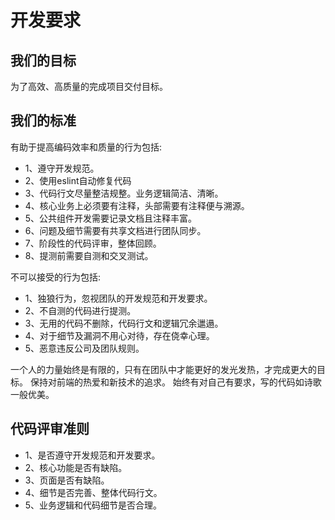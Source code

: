 # 开发要求

## 我们的目标

为了高效、高质量的完成项目交付目标。

## 我们的标准
有助于提高编码效率和质量的行为包括:

- 1、遵守开发规范。
- 2、使用eslint自动修复代码
- 3、代码行文尽量整洁规整。业务逻辑简洁、清晰。
- 4、核心业务上必须要有注释，头部需要有注释便与溯源。
- 5、公共组件开发需要记录文档且注释丰富。
- 6、问题及细节需要有共享文档进行团队同步。
- 7、阶段性的代码评审，整体回顾。
- 8、提测前需要自测和交叉测试。

不可以接受的行为包括:

- 1、独狼行为，忽视团队的开发规范和开发要求。
- 2、不自测的代码进行提测。
- 3、无用的代码不删除，代码行文和逻辑冗余邋遢。
- 4、对于细节及漏洞不用心对待，存在侥幸心理。
- 5、恶意违反公司及团队规则。

一个人的力量始终是有限的，只有在团队中才能更好的发光发热，才完成更大的目标。
保持对前端的热爱和新技术的追求。
始终有对自己有要求，写的代码如诗歌一般优美。


## 代码评审准则

- 1、是否遵守开发规范和开发要求。
- 2、核心功能是否有缺陷。
- 3、页面是否有缺陷。
- 4、细节是否完善、整体代码行文。
- 5、业务逻辑和代码细节是否合理。

